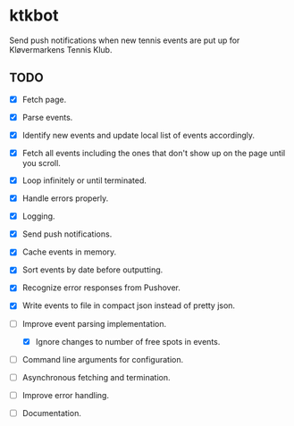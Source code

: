 # ktkbot
Send push notifications when new tennis events are put up for Kløvermarkens Tennis Klub.

## TODO
- [x] Fetch page.
- [x] Parse events.
- [x] Identify new events and update local list of events accordingly.
- [x] Fetch all events including the ones that don't show up on the page until you scroll.
- [x] Loop infinitely or until terminated.
- [x] Handle errors properly.
- [x] Logging.
- [x] Send push notifications.
- [x] Cache events in memory.
- [x] Sort events by date before outputting.
- [x] Recognize error responses from Pushover.
- [x] Write events to file in compact json instead of pretty json.
- [ ] Improve event parsing implementation.
  - [x] Ignore changes to number of free spots in events.
- [ ] Command line arguments for configuration.
- [ ] Asynchronous fetching and termination.
- [ ] Improve error handling.
- [ ] Documentation.

